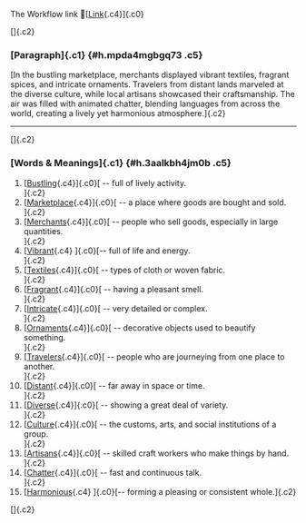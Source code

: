 The Workflow link
👏[[Link](https://www.google.com/url?q=http://www.google.com&sa=D&source=editors&ust=1759947517695706&usg=AOvVaw0plCKUftzBPiR7c6muJjcy){.c4}]{.c0}

[]{.c2}

### [Paragraph]{.c1} {#h.mpda4mgbgq73 .c5}

[In the bustling marketplace, merchants displayed vibrant textiles,
fragrant spices, and intricate ornaments. Travelers from distant lands
marveled at the diverse culture, while local artisans showcased their
craftsmanship. The air was filled with animated chatter, blending
languages from across the world, creating a lively yet harmonious
atmosphere.]{.c2}

------------------------------------------------------------------------

[]{.c2}

### [Words & Meanings]{.c1} {#h.3aalkbh4jm0b .c5}

1.  [[Bustling](https://www.google.com/url?q=http://www.google.com&sa=D&source=editors&ust=1759947517696385&usg=AOvVaw0fLK9I04pXatEjkiF2PZUr){.c4}]{.c0}[ --
    full of lively activity.\
    ]{.c2}
2.  [[Marketplace](https://www.google.com/url?q=http://www.google.com&sa=D&source=editors&ust=1759947517696534&usg=AOvVaw2jV8hZCG93z4iDuNLf_Gva){.c4}]{.c0}[ --
    a place where goods are bought and sold.\
    ]{.c2}
3.  [[Merchants](https://www.google.com/url?q=http://www.google.com&sa=D&source=editors&ust=1759947517696667&usg=AOvVaw0BKa-LEXlX7lmERMQCVS10){.c4}]{.c0}[ --
    people who sell goods, especially in large quantities.\
    ]{.c2}
4.  [[Vibrant](https://www.google.com/url?q=http://www.google.com&sa=D&source=editors&ust=1759947517696814&usg=AOvVaw2Z3R90es0ImtasvtzbF12n){.c4}
    ]{.c0}[-- full of life and energy.\
    ]{.c2}
5.  [[Textiles](https://www.google.com/url?q=http://www.google.com&sa=D&source=editors&ust=1759947517696924&usg=AOvVaw2nUc7xfBhLiiuD1fNrp25V){.c4}]{.c0}[ --
    types of cloth or woven fabric.\
    ]{.c2}
6.  [[Fragrant](https://www.google.com/url?q=http://www.google.com&sa=D&source=editors&ust=1759947517697041&usg=AOvVaw2_GPRM9wD-RO-ZbFE0SWO2){.c4}]{.c0}[ --
    having a pleasant smell.\
    ]{.c2}
7.  [[Intricate](https://www.google.com/url?q=http://www.google.com&sa=D&source=editors&ust=1759947517697151&usg=AOvVaw2Y_TAG8vreNJh8pM6bA24w){.c4}]{.c0}[ --
    very detailed or complex.\
    ]{.c2}
8.  [[Ornaments](https://www.google.com/url?q=http://www.google.com&sa=D&source=editors&ust=1759947517697267&usg=AOvVaw12uGyrWk80iuMVdBws1UZY){.c4}]{.c0}[ --
    decorative objects used to beautify something.\
    ]{.c2}
9.  [[Travelers](https://www.google.com/url?q=http://www.google.com&sa=D&source=editors&ust=1759947517697395&usg=AOvVaw3Wmul9ZxC6xkKhGFUuEfBD){.c4}]{.c0}[ --
    people who are journeying from one place to another.\
    ]{.c2}
10. [[Distant](https://www.google.com/url?q=http://www.google.com&sa=D&source=editors&ust=1759947517697540&usg=AOvVaw3gcwSL7tzMkiTyMe2Y-ecv){.c4}]{.c0}[ --
    far away in space or time.\
    ]{.c2}
11. [[Diverse](https://www.google.com/url?q=http://www.google.com&sa=D&source=editors&ust=1759947517697649&usg=AOvVaw0PP2XJHFnjzkOci7wE0Zhw){.c4}]{.c0}[ --
    showing a great deal of variety.\
    ]{.c2}
12. [[Culture](https://www.google.com/url?q=http://www.google.com&sa=D&source=editors&ust=1759947517697771&usg=AOvVaw0BJEzDsJ0zSpQ59wyzYYtM){.c4}]{.c0}[ --
    the customs, arts, and social institutions of a group.\
    ]{.c2}
13. [[Artisans](https://www.google.com/url?q=http://www.google.com&sa=D&source=editors&ust=1759947517697910&usg=AOvVaw1-zT1GhAJs7Y1mXKUm-40C){.c4}]{.c0}[ --
    skilled craft workers who make things by hand.\
    ]{.c2}
14. [[Chatter](https://www.google.com/url?q=http://www.google.com&sa=D&source=editors&ust=1759947517698035&usg=AOvVaw2Wvm8oNBn0PAjQ4wUr3L0n){.c4}]{.c0}[ --
    fast and continuous talk.\
    ]{.c2}
15. [[Harmonious](https://www.google.com/url?q=http://www.google.com&sa=D&source=editors&ust=1759947517698147&usg=AOvVaw27D0CLWgSv2DpK7uqw48kS){.c4}
    ]{.c0}[-- forming a pleasing or consistent whole.]{.c2}

[]{.c2}
